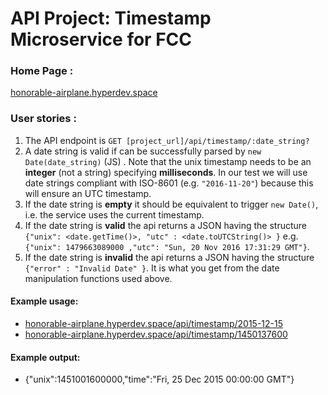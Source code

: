 
# API Project: Timestamp Microservice for FCC

### Home Page :

[honorable-airplane.hyperdev.space](http://honorable-airplane.hyperdev.space)

### User stories :

1. The API endpoint is `GET [project_url]/api/timestamp/:date_string?`
2. A date string is valid if can be successfully parsed by `new Date(date_string)` (JS) . Note that the unix timestamp needs to be an **integer** (not a string) specifying **milliseconds**. In our test we will use date strings compliant with ISO-8601 (e.g. `"2016-11-20"`) because this will ensure an UTC timestamp.
3. If the date string is **empty** it should be equivalent to trigger `new Date()`, i.e. the service uses the current timestamp.
4. If the date string is **valid** the api returns a JSON having the structure 
`{"unix": <date.getTime()>, "utc" : <date.toUTCString()> }`
e.g. `{"unix": 1479663089000 ,"utc": "Sun, 20 Nov 2016 17:31:29 GMT"}`.
5. If the date string is **invalid** the api returns a JSON having the structure `{"error" : "Invalid Date" }`. It is what you get from the date manipulation functions used above.

#### Example usage:
* [honorable-airplane.hyperdev.space/api/timestamp/2015-12-15](http://honorable-airplane.hyperdev.space/api/timestamp/2015-12-15)
* [honorable-airplane.hyperdev.space/api/timestamp/1450137600](http://honorable-airplane.hyperdev.space/api/timestamp/1450137600)

#### Example output:
* {"unix":1451001600000,"time":"Fri, 25 Dec 2015 00:00:00 GMT"}
